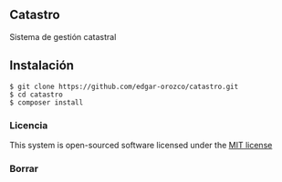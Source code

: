 ## Catastro

Sistema de gestión catastral

## Instalación
    
    $ git clone https://github.com/edgar-orozco/catastro.git
    $ cd catastro
    $ composer install

### Licencia

This system is open-sourced software licensed under the [MIT license](http://opensource.org/licenses/MIT)

### Borrar